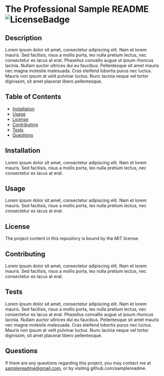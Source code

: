 
  # The Professional Sample README ![LicenseBadge](https://img.shields.io/badge/License-MIT-blue.svg)

  ## Description
  Lorem ipsum dolor sit amet, consectetur adipiscing elit. Nam et lorem mauris. Sed facilisis, risus a mollis porta, leo nulla pretium lectus, nec consectetur ex lacus at erat. Phasellus convallis augue ut ipsum rhoncus lacinia. Nullam auctor ultrices dui eu faucibus. Pellentesque sit amet mauris nec magna molestie malesuada. Cras eleifend lobortis purus nec luctus. Mauris non ipsum at velit pulvinar luctus. Nunc lacinia neque vel tortor dignissim, sit amet placerat libero pellentesque. 
  
  ## Table of Contents
  - [Installation](#installation)
  - [Usage](#usage)
  - [License](#license)
  - [Contributing](#contributing)
  - [Tests](#tests)
  - [Questions](#questions)  
  
  ## Installation
  Lorem ipsum dolor sit amet, consectetur adipiscing elit. Nam et lorem mauris. Sed facilisis, risus a mollis porta, leo nulla pretium lectus, nec consectetur ex lacus at erat.
  
  ## Usage
  Lorem ipsum dolor sit amet, consectetur adipiscing elit. Nam et lorem mauris. Sed facilisis, risus a mollis porta, leo nulla pretium lectus, nec consectetur ex lacus at erat.
  
  ## License
  The project content in this repository is bound by the MIT license.
  
  ## Contributing
  Lorem ipsum dolor sit amet, consectetur adipiscing elit. Nam et lorem mauris. Sed facilisis, risus a mollis porta, leo nulla pretium lectus, nec consectetur ex lacus at erat.
  
  ## Tests
  Lorem ipsum dolor sit amet, consectetur adipiscing elit. Nam et lorem mauris. Sed facilisis, risus a mollis porta, leo nulla pretium lectus, nec consectetur ex lacus at erat. Phasellus convallis augue ut ipsum rhoncus lacinia. Nullam auctor ultrices dui eu faucibus. Pellentesque sit amet mauris nec magna molestie malesuada. Cras eleifend lobortis purus nec luctus. Mauris non ipsum at velit pulvinar luctus. Nunc lacinia neque vel tortor dignissim, sit amet placerat libero pellentesque.
  
  ## Questions
  If there are any questions regarding this project, you may contact me at 
  samplereadme@gmail.com, or by visiting github.com/samplereadme.   
  